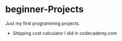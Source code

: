 # beginner-Projects
Just my first programming projects.

* Shipping cost calculator I did in codecademy.com
